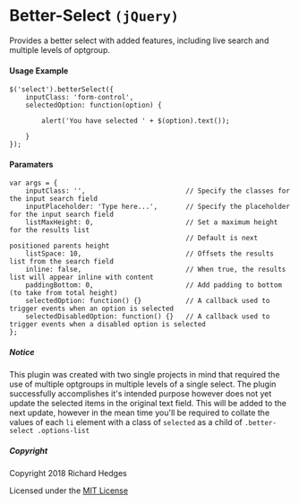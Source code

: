 # Better-Select `(jQuery)`

Provides a better select with added features, including live search and multiple levels of optgroup.

#### Usage Example

```
$('select').betterSelect({
    inputClass: 'form-control',
    selectedOption: function(option) {
    	
        alert('You have selected ' + $(option).text());
        
    }
});
```


#### Paramaters

```
var args = {
    inputClass: '',                         // Specify the classes for the input search field
    inputPlaceholder: 'Type here...',       // Specify the placeholder for the input search field
    listMaxHeight: 0,                       // Set a maximum height for the results list
                                            // Default is next positioned parents height
    listSpace: 10,                          // Offsets the results list from the search field
    inline: false,                          // When true, the results list will appear inline with content
    paddingBottom: 0,                       // Add padding to bottom (to take from total height)
    selectedOption: function() {}           // A callback used to trigger events when an option is selected
    selectedDisabledOption: function() {}   // A callback used to trigger events when a disabled option is selected
};
```


##### Notice

This plugin was created with two single projects in mind that required the use of multiple optgroups in multiple levels of a single select. The plugin successfully accomplishes it's intended purpose however does not yet update the selected items in the original text field. This will be added to the next update, however in the mean time you'll be required to collate the values of each `li` element with a class of `selected` as a child of `.better-select .options-list`

##### Copyright

Copyright 2018 Richard Hedges

Licensed under the [MIT License](https://github.com/richardhedges/Better-Select/blob/master/LICENSE)